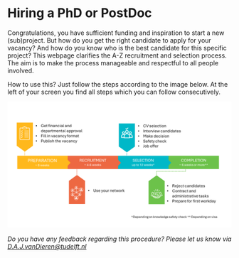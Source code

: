 # Hiring a PhD or PostDoc

Congratulations, you have sufficient funding and inspiration to start a new (sub)project. But how do you get the right candidate to apply for your vacancy? And how do you know who is the best candidate for this specific project? This webpage clarifies the A-Z recruitment and selection process. The aim is to make the process manageable and respectful to all people involved. 

How to use this? Just follow the steps according to the image below. At the left of your screen you find all steps which you can follow consecutively.

![The steps of the hiring procedure](../PhDPostDocs/Appendices/OverviewImage.PNG)

<!-- **Note**: these steps are not applicable for hiring a student assistant. Student assistants are officially hired by FlexDelft. Contact someone who recently hired a TA for the current TA hiring process.  -->

*Do you have any feedback regarding this procedure? Please let us know via D.A.J.vanDieren@tudelft.nl*